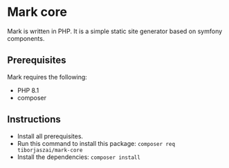# Mark core

Mark is written in PHP. It is a simple static site generator based on symfony components.

## Prerequisites

Mark requires the following:

- PHP 8.1
- composer

## Instructions

- Install all prerequisites.
- Run this command to install this package: `composer req tiborjaszai/mark-core`
- Install the dependencies: `composer install`
